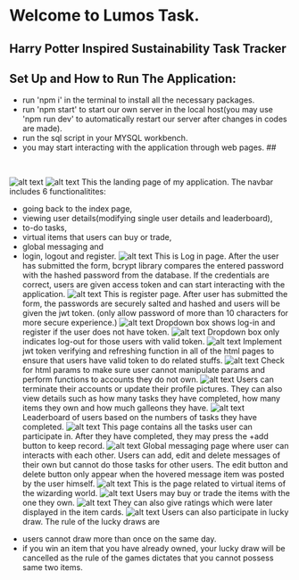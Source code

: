 # Welcome to Lumos Task. #
## Harry Potter Inspired Sustainability Task Tracker ##
## Set Up and How to Run The Application:
- run 'npm i' in the terminal to install all the necessary packages. <br>
- run 'npm start' to start our own server in the local host(you may use 'npm run dev' to automatically restart our server after changes in codes are made).<br>
- run the sql script in your MYSQL workbench.<br>
- you may start interacting with the application through web pages. ## <br> 
<br>

![alt text](readMeImages/image-3.png)
![alt text](readMeImages/image-4.png)
This the landing page of my application. The navbar includes 6 functionalitites:
* going back to the index page,
* viewing user details(modifying single user details and leaderboard),
* to-do tasks,
* virtual items that users can buy or trade,
* global messaging and
* login, logout and register.
![alt text](readMeImages/image-17.png)
This is Log in page. After the user has submitted the form, bcrypt library compares the entered password with the hashed password from the database. If the credentials are correct, users are given access token and can start interacting with the application.
![alt text](readMeImages/image-18.png)
This is register page. After user has submitted the form, the passwords are securely salted and hashed and users will be given the jwt token. (only allow password of more than 10 characters for more secure experience.)
![alt text](readMeImages/image-6.png)
Dropdown box shows log-in and register if the user does not have token.
![alt text](readMeImages/image-5.png)
Dropdown box only indicates log-out for those users with valid token.
![alt text](readMeImages/image-7.png)
Implement jwt token verifying and refreshing function in all of the html pages to ensure that users have valid token to do related stuffs.
![alt text](readMeImages/image-8.png)
Check for html params to make sure user cannot manipulate params and perform functions to accounts they do not own.
![alt text](readMeImages/image-10.png)
Users can terminate their accounts or update their profile pictures. They can also view details such as how many tasks they have completed, how many items they own and how much galleons they have.
![alt text](readMeImages/image-11.png)
Leaderboard of users based on the numbers of tasks they have completed.
![alt text](readMeImages/image-12.png)
This page contains all the tasks user can participate in. After they have completed, they may press the +add button to keep record.
![alt text](readMeImages/imagea.png)
Global messaging page where user can interacts with each other. Users can add, edit and delete messages of their own but cannot do those tasks for other users. The edit button and delete button only appear when the hovered message item was posted by the user himself. 
![alt text](readMeImages/item.png)
This is the page related to virtual items of the wizarding world.
![alt text](readMeImages/image-15.png)
Users may buy or trade the items with the one they own.
![alt text](readMeImages/rating.png)
They can also give ratings which were later displayed in the item cards.
![alt text](readMeImages/luckydraw.png)
Users can also participate in lucky draw. The rule of the lucky draws are
- users cannot draw more than once on the same day.
- if you win an item that you have already owned, your lucky draw will be cancelled as the rule of the games dictates that you cannot possess same two items. 
